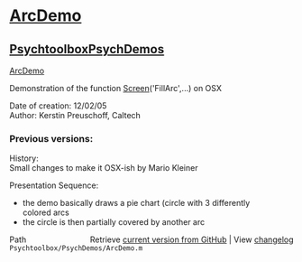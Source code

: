 # [ArcDemo](ArcDemo)
## [Psychtoolbox](Psychtoolbox)[PsychDemos](PsychDemos)

[ArcDemo](ArcDemo)  
  
Demonstration of the function [Screen](Screen)('FillArc',...) on OSX  
  
Date of creation: 12/02/05  
Author: Kerstin Preuschoff, Caltech  
  
### Previous versions:   
  
History:   
Small changes to make it OSX-ish by Mario Kleiner  
  
Presentation Sequence:  
  - the demo basically draws a pie chart (circle with 3 differently  
  colored arcs  
  - the circle is then partially covered by another arc  
  




<div class="code_header" style="text-align:right;">
  <span style="float:left;">Path&nbsp;&nbsp;</span> <span class="counter">Retrieve <a href=
  "https://raw.github.com/Psychtoolbox-3/Psychtoolbox-3/beta/Psychtoolbox/PsychDemos/ArcDemo.m">current version from GitHub</a> | View <a href=
  "https://github.com/Psychtoolbox-3/Psychtoolbox-3/commits/beta/Psychtoolbox/PsychDemos/ArcDemo.m">changelog</a></span>
</div>
<div class="code">
  <code>Psychtoolbox/PsychDemos/ArcDemo.m</code>
</div>

